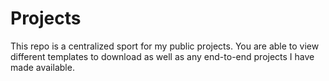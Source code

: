 # Projects
This repo is a centralized sport for my public projects. You are able to view different templates to download as well as any end-to-end projects I have made available.


